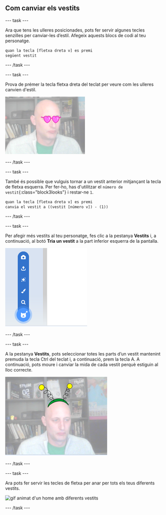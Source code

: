 ## Com canviar els vestits

--- task ---

Ara que tens les ulleres posicionades, pots fer servir algunes tecles senzilles per canviar-les d’estil. Afegeix aquests blocs de codi al teu personatge.

```blocks3
quan la tecla [fletxa dreta v] es premi
següent vestit
```

--- /task ---

--- task ---

Prova de prémer la tecla fletxa dreta del teclat per veure com les ulleres canvien d'estil.

![imatge d’un home que porta les ulleres en forma de cor](images/heart-glasses.png)

--- /task ---

--- task ---

També és possible que vulguis tornar a un vestit anterior mitjançant la tecla de fletxa esquerra. Per fer-ho, has d'utilitzar el `número de vestit`{:class="block3looks"} i restar-ne `1`.

```blocks3
quan la tecla [fletxa dreta v] es premi
canvia el vestit a ((vestit [número v]) - (1))
```

--- /task ---

--- task ---

Per afegir més vestits al teu personatge, fes clic a la pestanya **Vestits** i, a continuació, al botó **Tria un vestit** a la part inferior esquerra de la pantalla.

![imatge que mostra el botó Tria un vestit amb el menú obert](images/choose-costume.png)

--- /task ---

--- task ---

A la pestanya **Vestits**, pots seleccionar totes les parts d’un vestit mantenint premuda la tecla Ctrl del teclat i, a continuació, prem la tecla A. A continuació, pots moure i canviar la mida de cada vestit perquè estiguin al lloc correcte.

![imatge d'un home amb antena alienígena al cap](images/alien-antenna.png)

--- /task ---

--- task ---

Ara pots fer servir les tecles de fletxa per anar per tots els teus diferents vestits.

![gif animat d'un home amb diferents vestits](images/costumes.gif)

--- /task ---

